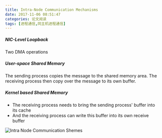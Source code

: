 ```yaml
---
title: Intra-Node Communication Mechanisms
date: 2017-11-06 08:51:47
categories: 论文阅读
tags: [进程通信,同主机进程通信]
---
```


##### NIC-Level Loopback
Two DMA operations
##### User-space Shared Memory
The sending process copies the message to the shared memory area.
The receiving process then copy over the message to its own buffer.
##### Kernel based Shared Memory

* The receiving process needs to bring the sending process' buffer into its cache
* And the receiving process can write this buffer into its own receive buffer

![Intra Node Communication Shemes](http://7xsnoh.com1.z0.glb.clouddn.com/Intra-Node%20Communication%20Schemes.png)
